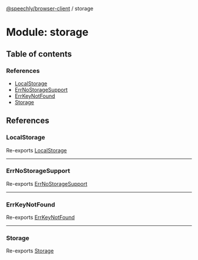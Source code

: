 [@speechly/browser-client](../README.md) / storage

# Module: storage

## Table of contents

### References

- [LocalStorage](storage.md#localstorage)
- [ErrNoStorageSupport](storage.md#errnostoragesupport)
- [ErrKeyNotFound](storage.md#errkeynotfound)
- [Storage](storage.md#storage)

## References

### LocalStorage

Re-exports [LocalStorage](../classes/storage_storage.LocalStorage.md)

___

### ErrNoStorageSupport

Re-exports [ErrNoStorageSupport](storage_types.md#errnostoragesupport)

___

### ErrKeyNotFound

Re-exports [ErrKeyNotFound](storage_types.md#errkeynotfound)

___

### Storage

Re-exports [Storage](../interfaces/storage_types.Storage.md)
